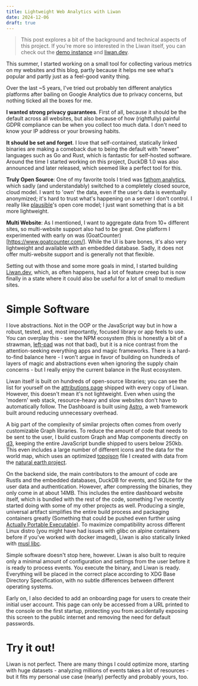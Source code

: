 ```yaml
---
title: Lightweight Web Analytics with Liwan
date: 2024-12-06
draft: true
---
```


> This post explores a bit of the background and technical aspects of this project. If you're more so interested in the Liwan itself, you can check out the [demo instance](https://demo.liwan.dev/p/liwan.dev) and [liwan.dev](https://liwan.dev).

This summer, I started working on a small tool for collecting various metrics on my websites and this blog, partly because it helps me see what's popular and partly just as a feel-good vanity thing.

Over the last ~5 years, I've tried out probably ten different analytics platforms after bailing on Google Analytics due to privacy concerns, but nothing ticked all the boxes for me.

**I wanted strong privacy guarantees**. First of all, because it should be the default across all websites, but also because of how (rightfully) painful GDPR compliance can be when you collect too much data. I don't need to know your IP address or your browsing habits.

**It should be set and forget**. I love that self-contained, statically linked binaries are making a comeback due to being the default with "newer" languages such as Go and Rust, which is fantastic for self-hosted software. Around the time I started working on this project, DuckDB 1.0 was also announced and later released, which seemed like a perfect tool for this.

**Truly Open Source**: One of my favorite tools I tried was [fathom analytics](https://usefathom.com/), which sadly (and understandably) switched to a completely closed source, cloud model. I want to 'own' the data, even if the user's data is eventually anonymized; it's hard to trust what's happening on a server I don't control. I really like [plausible](https://plausible.io/)'s open core model; I just want something that is a bit more lightweight.

**Multi Website**: As I mentioned, I want to aggregate data from 10+ different sites, so multi-website support also had to be great. One platform I experimented with early on was (GoatCounter)[https://www.goatcounter.com/]. While the UI is bare bones, it's also very lightweight and available with an embedded database. Sadly, it does not offer multi-website support and is generally not that flexible.

Setting out with those and some more goals in mind, I started building [Liwan.dev](https://liwan.dev), which, as often happens, had a lot of feature creep but is now finally in a state where it could also be useful for a lot of small to medium sites.

# Simple Software

I love abstractions. Not in the OOP or the JavaScript way but in how a robust, tested, and, most importantly, focused library or app feels to use. You can overplay this - see the NPM ecosystem (this is honestly a bit of a strawman, [left-pad](https://en.wikipedia.org/wiki/Npm_left-pad_incident) was not that bad), but it is a nice contrast from the attention-seeking everything apps and magic frameworks. There is a hard-to-find balance here - I won't argue in favor of building on hundreds of layers of magic and abstractions even when ignoring the supply chain concerns - but I really enjoy the current balance in the Rust ecosystem.

Liwan itself is built on hundreds of open-source libraries; you can see the list for yourself on the [attributions page](https://demo.liwan.dev/attributions) shipped with every copy of Liwan. However, this doesn't mean it's not lightweight. Even when using the 'modern' web stack, resource-heavy and slow websites don't have to automatically follow. The Dashboard is built using [Astro](https://astro.build/), a web framework built around reducing unnecessary overhead.

A big part of the complexity of similar projects often comes from overly customizable Graph libraries. To reduce the amount of code that needs to be sent to the user, I build custom Graph and Map components directly on [d3](https://d3js.org/), keeping the entire JavaScript bundle shipped to users below 250kb. This even includes a large number of different icons and the data for the world map, which uses an optimized [topojson](https://github.com/topojson/topojson) file I created with data from the [natural earth project](https://www.naturalearthdata.com/).

On the backend side, the main contributors to the amount of code are Rustls and the embedded databases, DuckDB for events, and SQLite for the user data and authentication. However, after compressing the binaries, they only come in at about 14MB. This includes the entire dashboard website itself, which is bundled with the rest of the code, something I've recently started doing with some of my other projects as well. Producing a single, universal artifact simplifies the entire build process and packaging containers greatly (Something that could be pushed even further using [Actually Portable Executable](https://justine.lol/ape.html)). To maximize compatibility across different Linux distro (you might have had issues with glibc on alpine containers before if you've worked with docker imaged), Liwan is also statically linked with [musl libc](https://musl.libc.org/).

Simple software doesn't stop here, however. Liwan is also built to require only a minimal amount of configuration and settings from the user before it is ready to process events. You execute the binary, and Liwan is ready. Everything will be placed in the correct place according to XDG Base Directory Specification, with no subtle differences between different operating systems.

Early on, I also decided to add an onboarding page for users to create their initial user account. This page can only be accessed from a URL printed to the console on the first startup, protecting you from accidentally exposing this screen to the public internet and removing the need for default passwords.

# Try it out!

Liwan is not perfect. There are many things I could optimize more, starting with huge datasets - analyzing millions of events takes a lot of resources - but it fits my personal use case (nearly) perfectly and probably yours, too.
